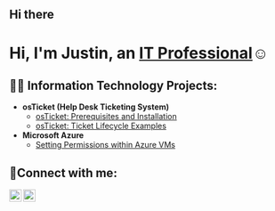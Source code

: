 ## Hi there <h1>Hi, I'm Justin, an <a href="https://linkedin.com/in/sarduyjustin@outlook.com">IT Professional</a>☺</h1>

<h2>👨‍💻 Information Technology Projects:</h2>

- <b>osTicket (Help Desk Ticketing System)</b>
  - [osTicket: Prerequisites and Installation](https://github.com/JustinSarduy/osticket-prereqs)
  - [osTicket: Ticket Lifecycle Examples](https://github.com/JustinSarduy/ticket-lifecycle)
- <b>Microsoft Azure</b>
  - [Setting Permissions within Azure VMs](https://github.com/JustinSarduy/setting-user-permissions)
    

<h2>🤳Connect with me:</h2>


[<img align="left" alt="Josh | LinkedIn" width="22px" src="https://cdn.jsdelivr.net/npm/simple-icons@v3/icons/linkedin.svg" />][linkedin]
[<img align="left" alt="Josh | Instagram" width="22px" src="https://cdn.jsdelivr.net/npm/simple-icons@v3/icons/instagram.svg" />][instagram]


[instagram]: https://www.instagram.com/Justin_Sarduy
[linkedin]: https://linkedin.com/in/sarduyjustin@outlook.com
